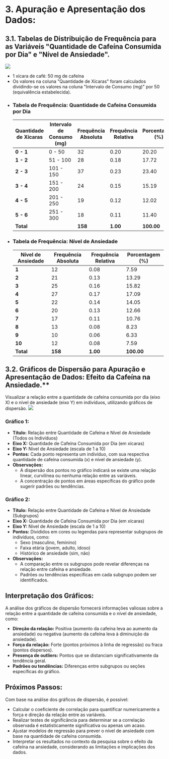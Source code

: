 # 3. **Apuração e Apresentação dos Dados:**

## 3.1. **Tabelas de Distribuição de Frequência para as Variáveis "Quantidade de Cafeína Consumida por Dia" e "Nível de Ansiedade".**
  <img src="cafeina-x-ansiedade/img/2_MapaMental_TbDistribuicaoFrequencia.png">

  * 1 xícara de café: 50 mg de cafeína
  * Os valores na coluna "Quantidade de Xícaras" foram calculados dividindo-se os valores na coluna "Intervalo de Consumo (mg)" por 50 (equivalência estabelecida).

  - ### **Tabela de Frequência: Quantidade de Cafeína Consumida por Dia**
    | **Quantidade de Xícaras** | **Intervalo de Consumo (mg)** | **Frequência Absoluta** | **Frequência Relativa** | **Porcentagem (%)** |
    |---|---|---|---|---|
    | **0 - 1** | 0 - 50 | 32 | 0.20 | 20.20 |
    | **1 - 2** | 51 - 100 | 28 | 0.18 | 17.72 |
    | **2 - 3** | 101 - 150 | 37 | 0.23 | 23.40 |
    | **3 - 4** | 151 - 200 | 24 | 0.15 | 15.19 |
    | **4 - 5** | 201 - 250 | 19 | 0.12 | 12.02 |
    | **5 - 6** | 251 - 300 | 18 | 0.11 | 11.40 |
    | **Total** |  | **158** | **1.00** | **100.00** |


  - ### **Tabela de Frequência: Nível de Ansiedade**
    | **Nível de Ansiedade** | **Frequência Absoluta** | **Frequência Relativa** | **Porcentagem (%)** |
    |---|---|---|---|
    | **1** | 12 | 0.08 | 7.59 |
    | **2** | 21 | 0.13 | 13.29 |
    | **3** | 25 | 0.16 | 15.82 |
    | **4** | 27 | 0.17 | 17.09 |
    | **5** | 22 | 0.14 | 14.05 |
    | **6** | 20 | 0.13 | 12.66 |
    | **7** | 17 | 0.11 | 10.76 |
    | **8** | 13 | 0.08 | 8.23 |
    | **9** | 10 | 0.06 | 6.33 |
    | **10** | 12 | 0.08 | 7.59 |
    | **Total** | **158** | **1.00** | **100.00** |


  
## 3.2. Gráficos de Dispersão para Apuração e Apresentação de Dados: Efeito da Cafeína na Ansiedade.**
Visualizar a relação entre a quantidade de cafeína consumida por dia (eixo X) e o nível de ansiedade (eixo Y) em indivíduos, utilizando gráficos de dispersão.
   <img src="cafeina-x-ansiedade/img/3_MapaMental_GraficosDispersao.png">

### Gráfico 1:
- **Título:** Relação entre Quantidade de Cafeína e Nível de Ansiedade (Todos os Indivíduos)
- **Eixo X:** Quantidade de Cafeína Consumida por Dia (em xícaras)
- **Eixo Y:** Nível de Ansiedade (escala de 1 a 10)
- **Pontos:** Cada ponto representa um indivíduo, com sua respectiva quantidade de cafeína consumida (x) e nível de ansiedade (y).
- **Observações:**
  - A dispersão dos pontos no gráfico indicará se existe uma relação linear, curvilínea ou nenhuma relação entre as variáveis.
  - A concentração de pontos em áreas específicas do gráfico pode sugerir padrões ou tendências.

### Gráfico 2:
- **Título:** Relação entre Quantidade de Cafeína e Nível de Ansiedade (Subgrupos)
- **Eixo X:** Quantidade de Cafeína Consumida por Dia (em xícaras)
- **Eixo Y:** Nível de Ansiedade (escala de 1 a 10)
- **Pontos:** Divididos em cores ou legendas para representar subgrupos de indivíduos, como:
  - Sexo (masculino, feminino)
  - Faixa etária (jovem, adulto, idoso)
  - Histórico de ansiedade (sim, não)
- **Observações:**
  - A comparação entre os subgrupos pode revelar diferenças na relação entre cafeína e ansiedade.
  - Padrões ou tendências específicas em cada subgrupo podem ser identificados.

## Interpretação dos Gráficos:

A análise dos gráficos de dispersão fornecerá informações valiosas sobre a relação entre a quantidade de cafeína consumida e o nível de ansiedade, como:

- **Direção da relação:** Positiva (aumento da cafeína leva ao aumento da ansiedade) ou negativa (aumento da cafeína leva à diminuição da ansiedade).
- **Força da relação:** Forte (pontos próximos à linha de regressão) ou fraca (pontos dispersos).
- **Presença de outliers:** Pontos que se distanciam significativamente da tendência geral.
- **Padrões ou tendências:** Diferenças entre subgrupos ou seções específicas do gráfico.

## Próximos Passos:

Com base na análise dos gráficos de dispersão, é possível:

- Calcular o coeficiente de correlação para quantificar numericamente a força e direção da relação entre as variáveis.
- Realizar testes de significância para determinar se a correlação observada é estatisticamente significativa ou apenas um acaso.
- Ajustar modelos de regressão para prever o nível de ansiedade com base na quantidade de cafeína consumida.
- Interpretar os resultados no contexto da pesquisa sobre o efeito da cafeína na ansiedade, considerando as limitações e implicações dos dados.
